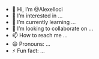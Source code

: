 - 👋 Hi, I’m @Alexelloci
- 👀 I’m interested in ...
- 🌱 I’m currently learning ...
- 💞️ I’m looking to collaborate on ...
- 📫 How to reach me ...
- 😄 Pronouns: ...
- ⚡ Fun fact: ...

<!---
Alexelloci/Alexelloci is a ✨ special ✨ repository because its `README.md` (this file) appears on your GitHub profile.
You can click the Preview link to take a look at your changes.
--->
